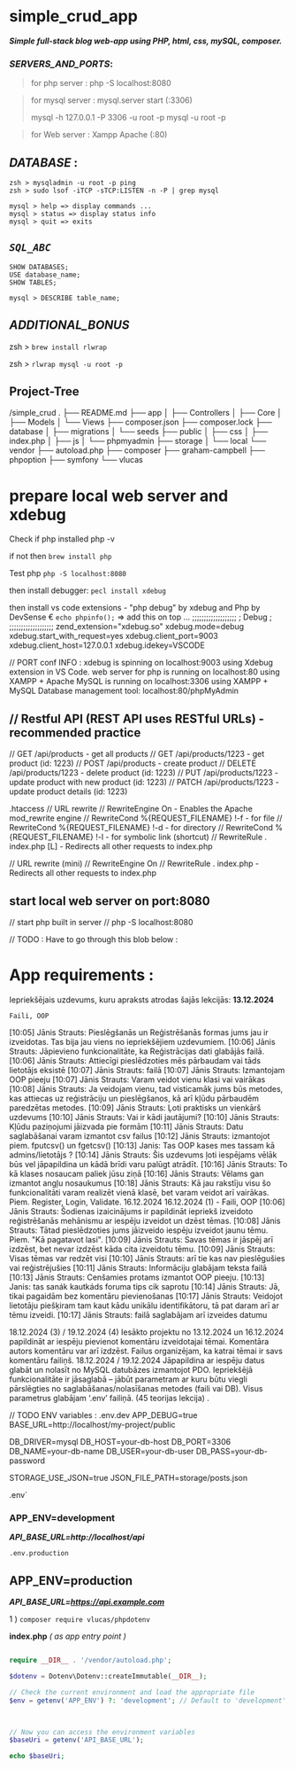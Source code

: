 # simple_crud_app
***Simple full-stack blog web-app using PHP, html, css, mySQL, composer.***

### *SERVERS_AND_PORTS*:
> for php server : php -S localhost:8080

> for mysql server : mysql.server start (:3306) 
>
> mysql -h 127.0.0.1 -P 3306 -u root -p
> mysql -u root -p 

> for Web server : Xampp Apache (:80)

## *DATABASE* :

    zsh > mysqladmin -u root -p ping
    zsh > sudo lsof -iTCP -sTCP:LISTEN -n -P | grep mysql

    mysql > help => display commands ...
    mysql > status => display status info
    mysql > quit => exits

## *`SQL_ABC`*

    SHOW DATABASES;
    USE database_name;
    SHOW TABLES;

    mysql > DESCRIBE table_name;
    
## *ADDITIONAL_BONUS*
zsh > `brew install rlwrap`

zsh > `rlwrap mysql -u root -p`



## Project-Tree
/simple_crud
.
├── README.md
├── app
│   ├── Controllers
│   ├── Core
│   ├── Models
│   └── Views
├── composer.json
├── composer.lock
├── database
│   ├── migrations
│   └── seeds
├── public
│   ├── css
│   ├── index.php
│   ├── js
│   └── phpmyadmin
├── storage
│   └── local
└── vendor
    ├── autoload.php
    ├── composer
    ├── graham-campbell
    ├── phpoption
    ├── symfony
    └── vlucas


# prepare local web server and xdebug

Check if php installed php -v

if not then
`brew install php`

Test php 
`php -S localhost:8080`

then install debugger:
`pecl install xdebug`

then install vs code extensions - "php debug" by xdebug and Php by DevSense
€
`echo phpinfo();` => add this on top ...
;;;;;;;;;;;;;;;;;;;
;      Debug      ;
;;;;;;;;;;;;;;;;;;;
zend_extension="xdebug.so"
xdebug.mode=debug
xdebug.start_with_request=yes
xdebug.client_port=9003
xdebug.client_host=127.0.0.1
xdebug.idekey=VSCODE


// PORT conf INFO :
xdebug is spinning on localhost:9003 using Xdebug extension in VS Code.
web server for php is running on localhost:80 using XAMPP + Apache
MySQL is running on localhost:3306 using XAMPP + MySQL
Database management tool: localhost:80/phpMyAdmin


## // Restful API (REST API uses RESTful URLs) - recommended practice

// GET      /api/products       - get all products
// GET      /api/products/1223  - get product (id: 1223)
// POST     /api/products       - create product
// DELETE   /api/products/1223   - delete product (id: 1223)
// PUT      /api/products/1223   - update product with new product (id: 1223)
// PATCH    /api/products/1223   - update product details (id: 1223)


.htaccess
// URL rewrite
// RewriteEngine On                         - Enables the Apache mod_rewrite engine
// RewriteCond %{REQUEST_FILENAME} !-f      - for file
// RewriteCond %{REQUEST_FILENAME} !-d      - for directory
// RewriteCond %{REQUEST_FILENAME} !-l      - for symbolic link (shortcut)
// RewriteRule . index.php [L]              - Redirects all other requests to index.php

// URL rewrite (mini)
// RewriteEngine On
// RewriteRule . index.php                  - Redirects all other requests to index.php


## start local web server on port:8080
// start php built in server
// php -S localhost:8080


// TODO : Have to go through this blob below :
# App requirements :
Iepriekšējais uzdevums, kuru apraksts atrodas šajās lekcijās:
**13.12.2024**

    Faili, OOP
[10:05] Jānis Strauts: Pieslēgšanās un Reģistrēšanās formas jums jau ir izveidotas. Tas
bija jau viens no iepriekšējiem uzdevumiem.
[10:06] Jānis Strauts: Jāpievieno funkcionalitāte, ka Reģistrācijas dati glabājās failā.
[10:06] Jānis Strauts: Attiecīgi pieslēdzoties mēs pārbaudam vai tāds lietotājs eksistē
[10:07] Jānis Strauts: failā
[10:07] Jānis Strauts: Izmantojam OOP pieeju
[10:07] Jānis Strauts: Varam veidot vienu klasi vai vairākas
[10:08] Jānis Strauts: Ja veidojam vienu, tad visticamāk jums būs metodes, kas attiecas
uz reģistrāciju un pieslēgšanos, kā arī kļūdu pārbaudēm paredzētas metodes.
[10:09] Jānis Strauts: Ļoti praktisks un vienkārš uzdevums
[10:10] Jānis Strauts: Vai ir kādi jautājumi?
[10:10] Jānis Strauts: Kļūdu paziņojumi jāizvada pie formām
[10:11] Jānis Strauts: Datu saglabāšanai varam izmantot csv failus
[10:12] Jānis Strauts: izmantojot piem. fputcsv() un fgetcsv()
[10:13] Janis: Tas OOP kases mes tassam kā admins/lietotājs ?
[10:14] Jānis Strauts: Šis uzdevums ļoti iespējams vēlāk būs vel jāpapildina un kādā brīdi
varu palūgt atrādīt.
[10:16] Jānis Strauts: To kā klases nosaucam paliek jūsu ziņā
[10:16] Jānis Strauts: Vēlams gan izmantot angļu nosaukumus
[10:18] Jānis Strauts: Kā jau rakstīju visu šo funkcionalitāti varam realizēt vienā klasē,
bet varam veidot arī vairākas. Piem. Register, Login, Validate.
16.12.2024
16.12.2024 (1) - Faili, OOP
[10:06] Jānis Strauts: Šodienas izaicinājums ir papildināt iepriekš izveidoto reģistrēšanās
mehānismu ar iespēju izveidot un dzēst tēmas.
[10:08] Jānis Strauts: Tātad pieslēdzoties jums jāizveido iespēju izveidot jaunu tēmu. Piem. "Kā
pagatavot lasi".
[10:09] Jānis Strauts: Savas tēmas ir jāspēj arī izdzēst, bet nevar izdzēst kāda cita izveidotu tēmu.
[10:09] Jānis Strauts: Visas tēmas var redzēt visi
[10:10] Jānis Strauts: arī tie kas nav pieslēgušies vai reģistrējušies
[10:11] Jānis Strauts: Informāciju glabājam teksta failā
[10:13] Jānis Strauts: Cenšamies protams izmantot OOP pieeju.
[10:13] Janis: tas sanák kautkáds foruma tips cik saprotu
[10:14] Jānis Strauts: Jā, tikai pagaidām bez komentāru pievienošanas
[10:17] Jānis Strauts: Veidojot lietotāju piešķiram tam kaut kādu unikālu identifikātoru, tā pat
daram arī ar tēmu izveidi.
[10:17] Jānis Strauts: failā saglabājam arī izveides datumu

18.12.2024 (3) / 19.12.2024 (4)
Iesākto projektu no 13.12.2024 un 16.12.2024 papildināt ar iespēju pievienot komentāru
izveidotajai tēmai. Komentāra autors komentāru var arī izdzēst. Failus organizējam, ka katrai
tēmai ir savs komentāru failiņš.
18.12.2024 / 19.12.2024
Jāpapildina ar iespēju datus glabāt un nolasīt no MySQL datubāzes izmantojot PDO.
Iepriekšējā funkcionalitāte ir jāsaglabā – jābūt parametram ar kuru būtu viegli pārslēgties no
saglabāšanas/nolasīšanas metodes (faili vai DB).
Visus parametrus glabājam ‘.env’ failiņā. (45 teorijas lekcija) .


// TODO ENV variables :
    .env.dev 
APP_DEBUG=true
BASE_URL=http://localhost/my-project/public

DB_DRIVER=mysql
DB_HOST=your-db-host
DB_PORT=3306
DB_NAME=your-db-name
DB_USER=your-db-user
DB_PASS=your-db-password

STORAGE_USE_JSON=true
JSON_FILE_PATH=storage/posts.json

.env`
### APP_ENV=development
***API_BASE_URL=http://localhost/api***

`.env.production` 
## APP_ENV=production
***API_BASE_URL=https://api.example.com***


1 ) `composer require vlucas/phpdotenv
`

**index.php** *( as app entry point )*
```php

require __DIR__ . '/vendor/autoload.php';

$dotenv = Dotenv\Dotenv::createImmutable(__DIR__);

// Check the current environment and load the appropriate file
$env = getenv('APP_ENV') ?: 'development'; // Default to 'development' if not set



// Now you can access the environment variables
$baseUri = getenv('API_BASE_URL');

echo $baseUri;
```
